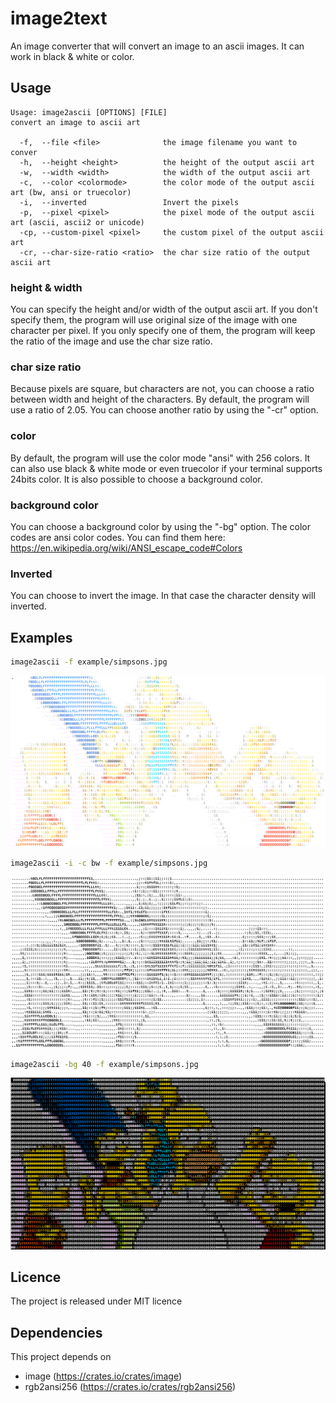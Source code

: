 # image2text

An image converter that will convert an image to an ascii images.
It can work in black & white or color.

## Usage

```
Usage: image2ascii [OPTIONS] [FILE]
convert an image to ascii art

  -f,  --file <file>              the image filename you want to conver
  -h,  --height <height>          the height of the output ascii art
  -w,  --width <width>            the width of the output ascii art
  -c,  --color <colormode>        the color mode of the output ascii art (bw, ansi or truecolor)
  -i,  --inverted                 Invert the pixels
  -p,  --pixel <pixel>            the pixel mode of the output ascii art (ascii, ascii2 or unicode)
  -cp, --custom-pixel <pixel>     the custom pixel of the output ascii art
  -cr, --char-size-ratio <ratio>  the char size ratio of the output ascii art
```
### height & width

You can specify the height and/or width of the output ascii art.
If you don't specify them, the program will use original size of the image 
with one character per pixel.
If you only specify one of them, the program will keep the ratio of the image and use the char size ratio.

### char size ratio

Because pixels are square, but characters are not, you can choose a ratio between width and height of the characters.
By default, the program will use a ratio of 2.05. You can choose another ratio by using the "-cr" option.

### color

By default, the program will use the color mode "ansi" with 256 colors.
It can also use black & white mode or even truecolor if your terminal supports 24bits color.
It is also possible to choose a background color.

### background color

You can choose a background color by using the "-bg" option.
The color codes are ansi color codes. You can find them here: https://en.wikipedia.org/wiki/ANSI_escape_code#Colors

### Inverted

You can choose to invert the image. In that case the character density will inverted.

## Examples

```bash
image2ascii -f example/simpsons.jpg
```

![simpsons](example/simpsons_color.png)

```bash
image2ascii -i -c bw -f example/simpsons.jpg
```
![simpsons](example/simpsons_bw.png)

```bash
image2ascii -bg 40 -f example/simpsons.jpg
```
![simpsons](example/simpsons_color_black_bg.png)

## Licence

The project is released under MIT licence

## Dependencies

This project depends on 
- image (https://crates.io/crates/image)
- rgb2ansi256 (https://crates.io/crates/rgb2ansi256)